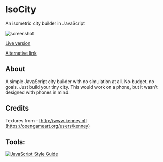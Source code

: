 # IsoCity

An isometric city builder in JavaScript

![screenshot](screenshot.png)

[Live version](https://victorribeiro.com/isocity)

[Alternative link](https://victorqribeiro.github.io/isocity/)

## About

A simple JavaScript city builder with no simulation at all. No budget, no goals. Just build your tiny city. This would work on a phone, but it wasn't designed with phones in mind.

## Credits



Textures from - [http://www.kenney.nl](https://opengameart.org/users/kenney)

## Tools:

[![JavaScript Style Guide](https://img.shields.io/badge/code_style-standard-brightgreen.svg)](https://standardjs.com)
